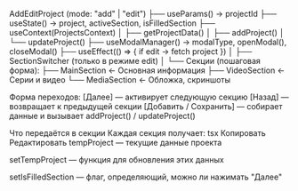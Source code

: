 AddEditProject (mode: "add" | "edit")
├── useParams() -> projectId
 ├── useState() -> project, activeSection, isFilledSection
 ├── useContext(ProjectsContext)
 │     ├── getProjectData()
 │     ├── addProject()
 │     └── updateProject()
 ├── useModalManager() -> modalType, openModal(), closeModal()
 ├── useEffect(() => { if edit -> fetch project })
 │
├── SectionSwitcher (только в режиме edit)
│
└── Секции (пошаговая форма):
├── MainSection        <- Основная информация
       ├── VideoSection       <- Серии и видео
       └── MediaSection       <- Обложка, скриншоты

Форма переходов:
    [Далее] — активирует следующую секцию
    [Назад] — возвращает к предыдущей секции
    [Добавить / Сохранить] — собирает данные и вызывает addProject() / updateProject()


Что передаётся в секции
Каждая секция получает:
tsx
Копировать
Редактировать
<MainSection
tempProject={project}
setTempProject={setProject}
setIsFilledSection={setIsFilledSection}
/>
tempProject — текущие данные проекта

setTempProject — функция для обновления этих данных

setIsFilledSection — флаг, определяющий, можно ли нажимать "Далее"